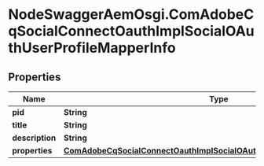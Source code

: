 # NodeSwaggerAemOsgi.ComAdobeCqSocialConnectOauthImplSocialOAuthUserProfileMapperInfo

## Properties
Name | Type | Description | Notes
------------ | ------------- | ------------- | -------------
**pid** | **String** |  | [optional] 
**title** | **String** |  | [optional] 
**description** | **String** |  | [optional] 
**properties** | [**ComAdobeCqSocialConnectOauthImplSocialOAuthUserProfileMapperProperties**](ComAdobeCqSocialConnectOauthImplSocialOAuthUserProfileMapperProperties.md) |  | [optional] 


